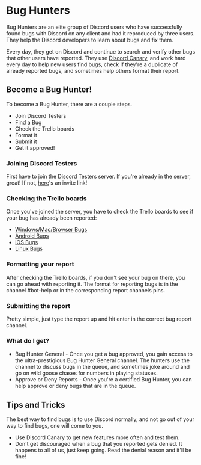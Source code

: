 <!-- TITLE: Bug Hunters -->
<!-- SUBTITLE: Helping Discord Developers manage Bug Reports and fix Bugs -->
# Bug Hunters
Bug Hunters are an elite group of Discord users who have successfully found bugs with Discord on any client and had it reproduced by three users. They help the Discord developers to learn about bugs and fix them.

Every day, they get on Discord and continue to search and verify other bugs that other users have reported. They use [Discord Canary](/canary), and work hard every day to help new users find bugs, check if they're a duplicate of already reported bugs, and sometimes help others format their report.
## Become a Bug Hunter!
To become a Bug Hunter, there are a couple steps.

* Join Discord Testers
* Find a Bug
* Check the Trello boards
* Format it
* Submit it
* Get it approved!
### Joining Discord Testers
First have to join the Discord Testers server. If you're already in the server, great! If not, [here](http://discord.gg/discord-testers)'s an invite link!
### Checking the Trello boards
Once you've joined the server, you have to check the Trello boards to see if your bug has already been reported:
* [Windows/Mac/Browser Bugs](https://trello.com/b/AExxR9lU/canary-bugs)
* [Android Bugs](https://trello.com/b/Vqrkz3KO/android-beta-bugs)
* [iOS Bugs](https://trello.com/b/vLPlnX60/ios-testflight-bugs)
* [Linux Bugs](https://trello.com/b/UyU76Esh/linux-bugs)
### Formatting your report
After checking the Trello boards, if you don't see your bug on there, you can go ahead with reporting it. The format for reporting bugs is in the channel #bot-help or in the corresponding report channels pins.
### Submitting the report
Pretty simple, just type the report up and hit enter in the correct bug report channel.
### What do I get?
* Bug Hunter General - Once you get a bug approved, you gain access to the ultra-prestigious Bug Hunter General channel. The hunters use the channel to discuss bugs in the queue, and sometimes joke around and go on wild goose chases for numbers in playing statuses.
* Approve or Deny Reports - Once you're a certified Bug Hunter, you can help approve or deny bugs that are in the queue.
## Tips and Tricks
The best way to find bugs is to use Discord normally, and not go out of your way to find bugs, one will come to you. 
* Use Discord Canary to get new features more often and test them. 
* Don't get discouraged when a bug that you reported gets denied. It happens to all of us, just keep going. Read the denial reason and it'll be fine!